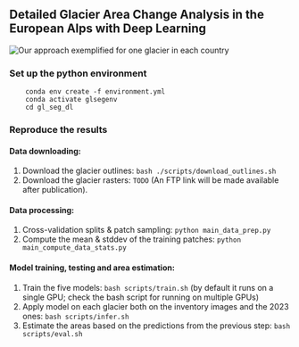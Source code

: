 ## Detailed Glacier Area Change Analysis in the European Alps with Deep Learning

![](./data/gif/one_glacier_per_country.gif "Our approach exemplified for one glacier in each country")

### Set up the python environment
```shell
    conda env create -f environment.yml
    conda activate glsegenv
    cd gl_seg_dl
```

### Reproduce the results
#### Data downloading:
1. Download the glacier outlines: `bash ./scripts/download_outlines.sh`
2. Download the glacier rasters: `TODO` (An FTP link will be made available after publication).

#### Data processing:
1. Cross-validation splits & patch sampling: `python main_data_prep.py`
2. Compute the mean & stddev of the training patches: `python main_compute_data_stats.py`

#### Model training, testing and area estimation:
1. Train the five models: `bash scripts/train.sh` (by default it runs on a single GPU; check the bash script for running on multiple GPUs)
2. Apply model on each glacier both on the inventory images and the 2023 ones: `bash scripts/infer.sh`
3. Estimate the areas based on the predictions from the previous step: `bash scripts/eval.sh` 